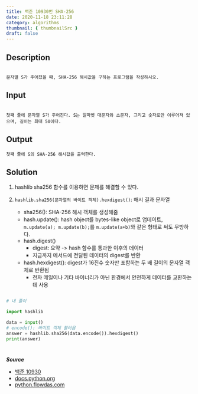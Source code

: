 ```yaml
---
title: 백준 10930번 SHA-256
date: 2020-11-18 23:11:28
category: algorithms
thumbnail: { thumbnailSrc }
draft: false
---
```


## Description

```

문자열 S가 주어졌을 때, SHA-256 해시값을 구하는 프로그램을 작성하시오.
```

## Input

```

첫째 줄에 문자열 S가 주어진다. S는 알파벳 대문자와 소문자, 그리고 숫자로만 이루어져 있으며, 길이는 최대 50이다.

```

## Output

```
첫째 줄에 S의 SHA-256 해시값을 출력한다.

```

## Solution

1. hashlib sha256 함수를 이용하면 문제를 해결할 수 있다.

2. `hashlib.sha256(문자열의 바이트 객체).hexdigest()`: 해시 결과 문자열
	- sha256(): SHA-256 해시 객체를 생성해줌 
	- hash.update(): hash object를 bytes-like object로 업데이트, `m.update(a); m.update(b);`를 `m.update(a+b)`와 같은 형태로 써도 무방하다. 
	- hash.digest()
		- digest: 요약 -> hash 함수를 통과한 이후의 데이터
		- 지금까지 메서드에 전달된 데이터의 digest를 반환 
	- hash.hexdigest(): digest가 16진수 숫자만 포함하는 두 배 길이의 문자열 객체로 반환됨
		- 전자 메일이나 기타 바이너리가 아닌 환경에서 안전하게 데이터를 교환하는데 사용

```python

# 내 풀이

import hashlib

data = input()
# encode(): 바이트 객체 불러옴
answer = hashlib.sha256(data.encode()).hexdigest() 
print(answer)
```

#

***Source***

- [백준 10930](https://www.acmicpc.net/problem/10930)
- [docs.python.org](https://docs.python.org/3/library/hashlib.html)
- [python.flowdas.com](https://python.flowdas.com/library/hashlib.html)